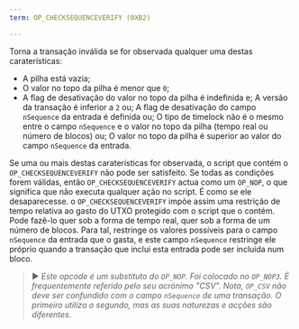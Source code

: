 ```yaml
---
term: OP_CHECKSEQUENCEVERIFY (0XB2)

---
```

Torna a transação inválida se for observada qualquer uma destas caraterísticas:


- A pilha está vazia;
- O valor no topo da pilha é menor que `0`;
- A flag de desativação do valor no topo da pilha é indefinida e; A versão da transação é inferior a `2` ou; A flag de desativação do campo `nSequence` da entrada é definida ou; O tipo de timelock não é o mesmo entre o campo `nSequence` e o valor no topo da pilha (tempo real ou número de blocos) ou; O valor no topo da pilha é superior ao valor do campo `nSequence` da entrada.

Se uma ou mais destas caraterísticas for observada, o script que contém o `OP_CHECKSEQUENCEVERIFY` não pode ser satisfeito. Se todas as condições forem válidas, então `OP_CHECKSEQUENCEVERIFY` actua como um `OP_NOP`, o que significa que não executa qualquer ação no script. É como se ele desaparecesse. o `OP_CHECKSEQUENCEVERIFY` impõe assim uma restrição de tempo relativa ao gasto do UTXO protegido com o script que o contém. Pode fazê-lo quer sob a forma de tempo real, quer sob a forma de um número de blocos. Para tal, restringe os valores possíveis para o campo `nSequence` da entrada que o gasta, e este campo `nSequence` restringe ele próprio quando a transação que inclui esta entrada pode ser incluída num bloco.

> ► *Este opcode é um substituto do `OP_NOP`. Foi colocado no `OP_NOP3`. É frequentemente referido pelo seu acrónimo "CSV". Nota, `OP_CSV` não deve ser confundido com o campo `nSequence` de uma transação. O primeiro utiliza o segundo, mas as suas naturezas e acções são diferentes.*